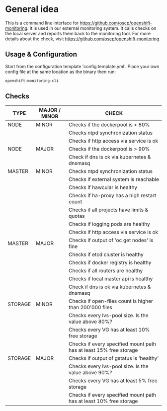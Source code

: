 # General idea
This is a command line interface for https://github.com/oscp/openshift-monitoring. It is used in our external monitoring system. It calls checks on the local server and reports them back to the monitoring tool. For more details about the check, visit https://github.com/oscp/openshift-monitoring.

## Usage & Configuration
Start from the configuration template 'config.template.yml'. Place your own config file at the same location as the binary then run:

```bash
openshift-monitoring-cli 
```

## Checks
**TYPE**|**MAJOR / MINOR** |**CHECK** 
|---------|---------------|---------------------------------------------------------| 
| NODE    | MINOR         | Checks if the dockerpool is > 80%                       
|         |               | Checks ntpd synchronization status                       
|         |               | Checks if http access via service is ok        
| NODE    | MAJOR         | Checks if the dockerpool is > 90%                        
|         |               | Check if dns is ok via kubernetes & dnsmasq              
| MASTER  | MINOR         | Checks ntpd synchronization status                       
|         |               | Checks if external system is reachable                   
|         |               | Checks if hawcular is healthy                            
|         |               | Checks if ha-proxy has a high restart count              
|         |               | Checks if all projects have limits & quotas              
|         |               | Checks if logging pods are healthy                      
|         |               | Checks if http access via service is ok       
| MASTER  | MAJOR         | Checks if output of 'oc get nodes' is fine               
|         |               | Checks if etcd cluster is healthy                        
|         |               | Checks if docker registry is healthy                     
|         |               | Checks if all routers are healthy                        
|         |               | Checks if local master api is healthy                    
|         |               | Check if dns is ok via kubernetes & dnsmasq             
| STORAGE | MINOR         | Checks if open-files count is higher than 200'000 files  
|         |               | Checks every lvs-pool size. Is the value above 80%?      
|         |               | Checks every VG has at least 10% free storage            
|         |               | Checks if every specified mount path has at least 15% free storage            
| STORAGE | MAJOR         | Checks if output of gstatus is 'healthy'                 
|         |               | Checks every lvs-pool size. Is the value above 90%?      
|         |               | Checks every VG has at least 5% free storage             
|         |               | Checks if every specified mount path has at least 10% free storage            